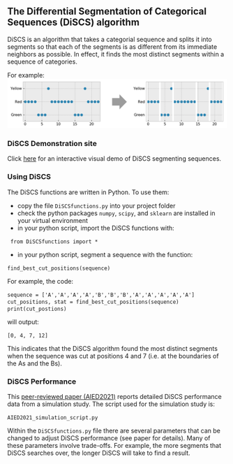 ## The Differential Segmentation of Categorical Sequences (DiSCS) algorithm 
DiSCS is an algorithm that takes a categorial sequence and splits it into segments so that each of the segments is as different from its immediate neighbors as possible. In effect, it finds the most distinct segments within a sequence of categories.

For example:
![graphical example of segmentation](https://github.com/jpbywater/DiSCS/blob/main/example_img.png)

### DiSCS Demonstration site
Click [here](https://jpbywater.pythonanywhere.com/) for an interactive visual demo of DiSCS segmenting sequences.

### Using DiSCS
The DiSCS functions are written in Python. To use them:
 - copy the file `DiSCSfunctions.py` into your project folder
 - check the python packages `numpy`, `scipy`, and `sklearn` are installed in your virtual environment
 - in your python script, import the DiSCS functions with:
```
 from DiSCSfunctions import *
```
 - in your python script, segment a sequence with the function:
 ```
find_best_cut_positions(sequence)
```

For example, the code:
```
sequence = ['A','A','A','A','B','B','B','A','A','A','A','A']
cut_positions, stat = find_best_cut_positions(sequence)
print(cut_postions)
```
will output:
```
[0, 4, 7, 12]
```
This indicates that the DiSCS algorithm found the most distinct segments when the sequence was cut at positions 4 and 7 (i.e. at the boundaries of the As and the Bs).

### DiSCS Performance

This [peer-reviewed paper (AIED2021)](https://github.com/jpbywater/DiSCS/blob/main/Bywater2021_Chapter_DiSCSANewSequenceSegmentationM.pdf) reports detailed DiSCS performance data from a simulation study. The script used for the simulation study is:
```
AIED2021_simulation_script.py
```
Within the `DiSCSfunctions.py` file there are several parameters that can be changed to adjust DiSCS performance (see paper for details). Many of these parameters involve trade-offs. For example, the more segments that DiSCS searches over, the longer DiSCS will take to find a result.  
